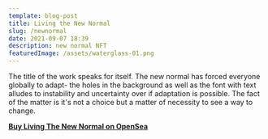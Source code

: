 ```yaml
---
template: blog-post
title: Living the New Normal
slug: /newnormal
date: 2021-09-07 18:39
description: new normal NFT
featuredImage: /assets/waterglass-01.png
---
```

The title of the work speaks for itself. The new normal has forced everyone globally to adapt- the holes in the background as well as the font with text alludes to instability and uncertainty over if adaptation is possible. The fact of the matter is it's not a choice but a matter of necessity to see a way to change.

**[Buy Living The New Normal on OpenSea](https://opensea.io/assets/0x495f947276749ce646f68ac8c248420045cb7b5e/75511496996509083340559006059282024395904634734945582606826898908449911865345)**